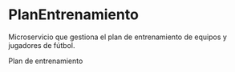# PlanEntrenamiento
Microservicio que gestiona el plan de entrenamiento de equipos y jugadores de fútbol.

Plan de entrenamiento
